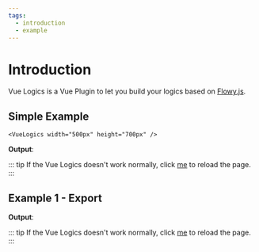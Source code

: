 ```yaml
---
tags:
  - introduction
  - example
---
```


# Introduction

Vue Logics is a Vue Plugin to let you build your logics based on [Flowy.js](https://github.com/alyssaxuu/flowy).

## Simple Example

```vue
<VueLogics width="500px" height="700px" />
```

**Output**:

::: tip
If the Vue Logics doesn't work normally, click <a href="javascript:location.reload();">me</a> to reload the page.
:::

<simple v-if="$route.hash === '#simple-example'" />

## Example 1 - Export

**Output**:

::: tip
If the Vue Logics doesn't work normally, click <a href="javascript:location.reload();">me</a> to reload the page.
:::

<example-1 v-if="$route.hash === '#example-1-export'" />

